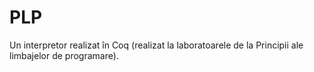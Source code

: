 # PLP
Un interpretor realizat în Coq (realizat la laboratoarele de la Principii ale limbajelor de programare).
